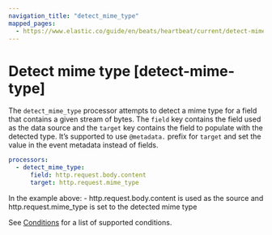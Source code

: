```yaml
---
navigation_title: "detect_mime_type"
mapped_pages:
  - https://www.elastic.co/guide/en/beats/heartbeat/current/detect-mime-type.html
---
```


# Detect mime type [detect-mime-type]


The `detect_mime_type` processor attempts to detect a mime type for a field that contains a given stream of bytes. The `field` key contains the field used as the data source and the `target` key contains the field to populate with the detected type. It’s supported to use `@metadata.` prefix for `target` and set the value in the event metadata instead of fields.

```yaml
processors:
  - detect_mime_type:
      field: http.request.body.content
      target: http.request.mime_type
```

In the example above: - http.request.body.content is used as the source and http.request.mime_type is set to the detected mime type

See [Conditions](/reference/heartbeat/defining-processors.md#conditions) for a list of supported conditions.

